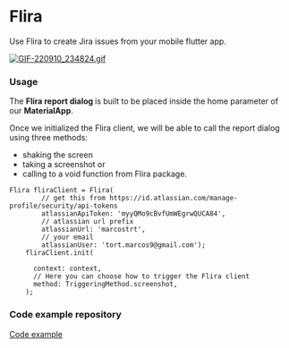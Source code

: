 # Flira

Use Flira to create Jira issues from your mobile flutter app.

[![GIF-220910_234824.gif](https://s4.gifyu.com/images/GIF-220910_234824.gif)](https://gifyu.com/image/SwtLA)

### Usage


The <b>Flira report dialog </b> is built to be placed inside the home parameter of our <b>MaterialApp</b>.

Once we initialized the Flira client, we will be able to call the report dialog using three methods: 
- shaking the screen
- taking a screenshot or 
- calling to a void function from Flira package.

```
Flira fliraClient = Flira(
        // get this from https://id.atlassian.com/manage-profile/security/api-tokens
        atlassianApiToken: 'myyQMo9cBvfUmWEgrwQUCA84',
        // atlassian url prefix
        atlassianUrl: 'marcostrt',
        // your email
        atlassianUser: 'tort.marcos9@gmail.com');
    fliraClient.init(
      
      context: context,
      // Here you can choose how to trigger the Flira client
      method: TriggeringMethod.screenshot,
    );
```
### Code example repository
[Code example](https://github.com/MarcosTort/flira)
